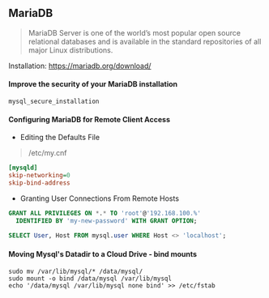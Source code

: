## MariaDB

> MariaDB Server is one of the world’s most popular open source relational databases and is available in the standard repositories of all major Linux distributions. 

Installation: https://mariadb.org/download/

#### Improve the security of your MariaDB installation

```shell
mysql_secure_installation
```

#### Configuring MariaDB for Remote Client Access

- Editing the Defaults File

> /etc/my.cnf

```ini
[mysqld]
skip-networking=0
skip-bind-address
```

- Granting User Connections From Remote Hosts

```sql
GRANT ALL PRIVILEGES ON *.* TO 'root'@'192.168.100.%' 
  IDENTIFIED BY 'my-new-password' WITH GRANT OPTION;
  
SELECT User, Host FROM mysql.user WHERE Host <> 'localhost';
```

#### Moving Mysql's Datadir to a Cloud Drive - bind mounts

```shell
sudo mv /var/lib/mysql/* /data/mysql/
sudo mount -o bind /data/mysql /var/lib/mysql
echo '/data/mysql /var/lib/mysql none bind' >> /etc/fstab 
```
